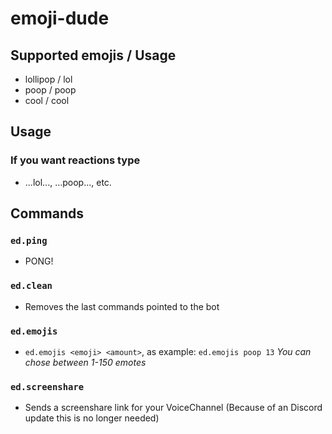 # emoji-dude

## Supported emojis / Usage

* lollipop / lol
* poop / poop
* cool / cool


## Usage

### If you want reactions type
* ...lol..., ...poop..., etc.

## Commands

### `ed.ping`
* PONG!

### `ed.clean`
* Removes the last commands pointed to the bot

### `ed.emojis `
* `ed.emojis <emoji> <amount>`, as example: `ed.emojis poop 13` _You can chose between 1-150 emotes_

### `ed.screenshare`
* Sends a screenshare link for your VoiceChannel (Because of an Discord update this is no longer needed)